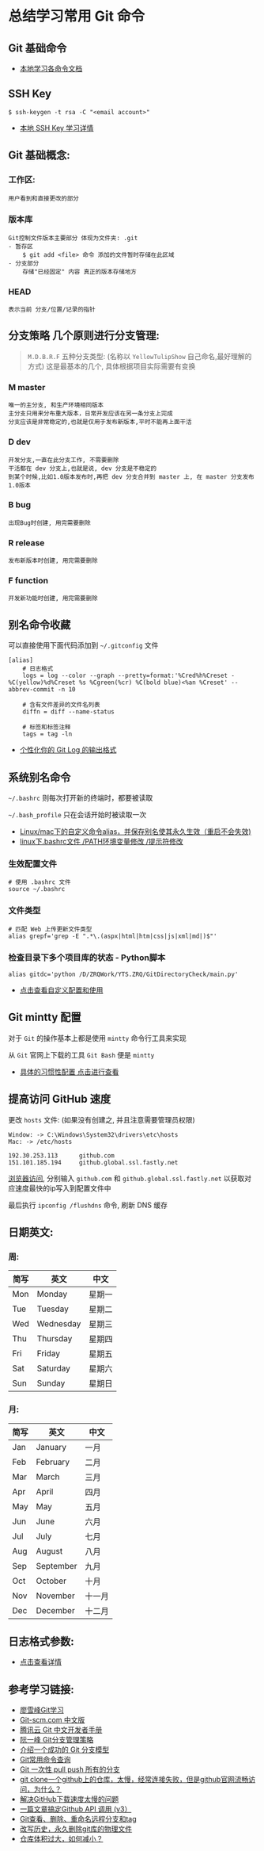# 总结学习常用 Git 命令

## Git 基础命令
* [本地学习各命令文档](./CommandNote.md)

## SSH Key
```shell
$ ssh-keygen -t rsa -C "<email account>"
```
* [本地 SSH Key 学习详情](./SSH_Config.md)

## Git 基础概念:
### 工作区:
    用户看到和直接更改的部分
### 版本库
    Git控制文件版本主要部分 体现为文件夹: .git
    - 暂存区
        $ git add <file> 命令 添加的文件暂时存储在此区域
    - 分支部分
        存储"已经固定" 内容 真正的版本存储地方
### HEAD
    表示当前 分支/位置/记录的指针


## 分支策略 几个原则进行分支管理:
> `M.D.B.R.F` 五种分支类型: (名称以 `YellowTulipShow` 自己命名,最好理解的方式)
> 这是最基本的几个, 具体根据项目实际需要有变换

### M master
    唯一的主分支, 和生产环境相同版本
    主分支只用来分布重大版本，日常开发应该在另一条分支上完成
    分支应该是非常稳定的,也就是仅用于发布新版本,平时不能再上面干活

### D dev
    开发分支,一直在此分支工作, 不需要删除
    干活都在 dev 分支上,也就是说, dev 分支是不稳定的
    到某个时候,比如1.0版本发布时,再把 dev 分支合并到 master 上, 在 master 分支发布1.0版本

### B bug
    出现Bug时创建, 用完需要删除

### R release
    发布新版本时创建, 用完需要删除

### F function
    开发新功能时创建, 用完需要删除

## 别名命令收藏
可以直接使用下面代码添加到 `~/.gitconfig` 文件
```shell
[alias]
    # 日志格式
    logs = log --color --graph --pretty=format:'%Cred%h%Creset -%C(yellow)%d%Creset %s %Cgreen(%cr) %C(bold blue)<%an %Creset' --abbrev-commit -n 10

    # 含有文件差异的文件名列表
    diffn = diff --name-status

    # 标签和标签注释
    tags = tag -ln
```
* [个性化你的 Git Log 的输出格式](https://ruby-china.org/topics/939)

## 系统别名命令
`~/.bashrc` 则每次打开新的终端时，都要被读取

`~/.bash_profile` 只在会话开始时被读取一次

* [Linux/mac下的自定义命令alias，并保存别名使其永久生效（重启不会失效)](http://blog.csdn.net/jianglei421/article/details/8510723)
* [linux下.bashrc文件 /PATH环境变量修改 /提示符修改](http://shunfengwei.blog.163.com/blog/static/17522511720122299241143/)

### 生效配置文件
```shell
# 使用 .bashrc 文件
source ~/.bashrc
```

### 文件类型
```shell
# 匹配 Web 上传更新文件类型
alias grepf='grep -E ".*\.(aspx|html|htm|css|js|xml|md|)$"'
```

### 检查目录下多个项目库的状态 - Python脚本
```shell
alias gitdc='python /D/ZRQWork/YTS.ZRQ/GitDirectoryCheck/main.py'
```

* [点击查看自定义配置和使用](https://github.com/YellowTulipShow/GitDirectoryCheck)

## Git mintty 配置
对于 `Git` 的操作基本上都是使用 `mintty` 命令行工具来实现

从 `Git` 官网上下载的工具 `Git Bash` 便是 `mintty`

* [具体的习惯性配置 点击进行查看](./mintty.md)


## 提高访问 GitHub 速度
更改 `hosts` 文件: (如果没有创建之, 并且注意需要管理员权限)

    Window: -> C:\Windows\System32\drivers\etc\hosts
    Mac: -> /etc/hosts

    192.30.253.113      github.com
    151.101.185.194     github.global.ssl.fastly.net

[浏览器访问](https://www.ipaddress.com/), 分别输入 `github.com` 和 `github.global.ssl.fastly.net` 以获取对应速度最快的ip写入到配置文件中

最后执行 `ipconfig /flushdns` 命令, 刷新 DNS 缓存

## 日期英文:

### 周:

简写 | 英文 | 中文
--- | --- | ---
Mon | Monday    | 星期一
Tue | Tuesday   | 星期二
Wed | Wednesday | 星期三
Thu | Thursday  | 星期四
Fri | Friday    | 星期五
Sat | Saturday  | 星期六
Sun | Sunday    | 星期日

### 月:

简写 | 英文 | 中文
--- | --- | ---
Jan | January    | 一月
Feb | February   | 二月
Mar | March      | 三月
Apr | April      | 四月
May | May        | 五月
Jun | June       | 六月
Jul | July       | 七月
Aug | August     | 八月
Sep | September  | 九月
Oct | October    | 十月
Nov | November   | 十一月
Dec | December   | 十二月

## 日志格式参数:
* [点击查看详情](./log_format_arguments.md)

## 参考学习链接:
* [廖雪峰Git学习](https://www.liaoxuefeng.com/wiki/0013739516305929606dd18361248578c67b8067c8c017b000)
* [Git-scm.com 中文版](https://git-scm.com/book/zh/v2)
* [腾讯云 Git 中文开发者手册](https://cloud.tencent.com/developer/doc/1096)
* [阮一峰 Git分支管理策略](http://www.ruanyifeng.com/blog/2012/07/git.html)
* [介绍一个成功的 Git 分支模型](http://www.oschina.net/translate/a-successful-git-branching-model)
* [Git常用命令查询](http://www.open-open.com/lib/view/open1340532874842.html)
* [Git 一次性 pull push 所有的分支](https://www.cnblogs.com/zengjfgit/p/6212073.html)
* [git clone一个github上的仓库，太慢，经常连接失败，但是github官网流畅访问，为什么？](https://www.zhihu.com/question/27159393)
* [解决GitHub下载速度太慢的问题](https://blog.csdn.net/qing666888/article/details/79123742)
* [一篇文章搞定Github API 调用 (v3）](https://segmentfault.com/a/1190000015144126?utm_source=tag-newest)
* [Git查看、删除、重命名远程分支和tag](https://blog.zengrong.net/post/1746.html)
* [改写历史，永久删除git库的物理文件](https://my.oschina.net/jfinal/blog/215624?fromerr=ZTZ6c38X)
* [仓库体积过大，如何减小？](https://gitee.com/help/articles/4232)
